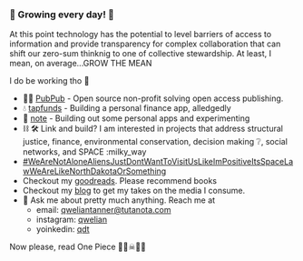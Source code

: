 ### :seedling: Growing every day! :seedling:

At this point technology has the potential to level barriers of access to information and provide transparency for complex collaboration that can shift our zero-sum thinknig to one of collective stewardship. At least, I mean, on average...GROW THE MEAN

I do be working tho :eyes:

- 🙆🏿 [PubPub](https://www.pubpub.org/) - Open source non-profit solving open access publishing.
- :droplet: [tapfunds](https://github.com/tapfunds) - Building a personal finance app, alledgedly
- 📜 [note](https://github.com/qweliant/apps) - Building out some personal apps and experimenting
- ⛓ 🛠 Link and build? I am interested in projects that address structural justice, finance, environmental conservation, decision making :grey_question:, social networks, and SPACE :milky_way
-   [#WeAreNotAloneAliensJustDontWantToVisitUsLikeImPositiveItsSpaceLawWeAreLikeNorthDakotaOrSomething]()
-  Checkout my [goodreads](https://www.goodreads.com/review/list/96621682-qwelian-tanner?shelf=currently-reading). Please recommend books 
-  Checkout my [blog](https://www.qwelian.com) to get my takes on the media I consume. 
- 💬 Ask me about pretty much anything. Reach me at
  -   email: <qweliantanner@tutanota.com>
  -   instagram: [qwelian](https://www.instagram.com/qwelian/)
  -   yoinkedin: [qdt](https://www.linkedin.com/in/qdt/)



Now please, read One Piece 👒🍖☠︎︎🏴‍☠
